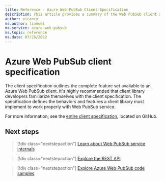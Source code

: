 ```yaml
---
title: Reference - Azure Web PubSub Client Specification
description: This article provides a summary of the Web PubSub client specification.
author: vicancy
ms.author: lianwei
ms.service: azure-web-pubsub
ms.topic: reference 
ms.date: 07/26/2022
---
```


# Azure Web PubSub client specification

The client specification outlines the complete feature set available to an Azure Web PubSub client. It's highly recommended that client library developers familiarize themselves with the client specification. The specification defines the behaviors and features a client library must implement to work properly with Web PubSub service.

For more information, see the [entire client specification](https://github.com/Azure/azure-webpubsub/blob/main/protocols/client/client-spec.md), located on GitHub.

## Next steps

> [!div class="nextstepaction"]
> [Learn about Web PubSub service internals](concept-service-internals.md)

> [!div class="nextstepaction"]
> [Explore the REST API](reference-rest-api-data-plane.md)

> [!div class="nextstepaction"]
> [Explore Azure Web PubSub code samples](https://aka.ms/awps/samples)